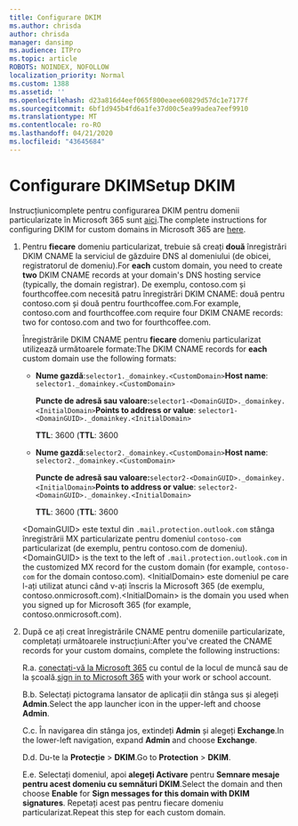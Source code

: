 ```yaml
---
title: Configurare DKIM
ms.author: chrisda
author: chrisda
manager: dansimp
ms.audience: ITPro
ms.topic: article
ROBOTS: NOINDEX, NOFOLLOW
localization_priority: Normal
ms.custom: 1388
ms.assetid: ''
ms.openlocfilehash: d23a816d4eef065f800eaee60829d57dc1e7177f
ms.sourcegitcommit: 6bf1d945b4fd6a1fe37d00c5ea99adea7eef9910
ms.translationtype: MT
ms.contentlocale: ro-RO
ms.lasthandoff: 04/21/2020
ms.locfileid: "43645684"
---
```

# <a name="setup-dkim"></a><span data-ttu-id="466be-102">Configurare DKIM</span><span class="sxs-lookup"><span data-stu-id="466be-102">Setup DKIM</span></span>

<span data-ttu-id="466be-103">Instrucțiunicomplete pentru configurarea DKIM pentru domenii particularizate în Microsoft 365 sunt [aici](https://docs.microsoft.com/office365/SecurityCompliance/use-dkim-to-validate-outbound-email#what-you-need-to-do-to-manually-set-up-dkim-in-office-365).</span><span class="sxs-lookup"><span data-stu-id="466be-103">The complete instructions for configuring DKIM for custom domains in Microsoft 365 are [here](https://docs.microsoft.com/office365/SecurityCompliance/use-dkim-to-validate-outbound-email#what-you-need-to-do-to-manually-set-up-dkim-in-office-365).</span></span>

1. <span data-ttu-id="466be-104">Pentru **fiecare** domeniu particularizat, trebuie să creați **două** înregistrări DKIM CNAME la serviciul de găzduire DNS al domeniului (de obicei, registratorul de domeniu).</span><span class="sxs-lookup"><span data-stu-id="466be-104">For **each** custom domain, you need to create **two** DKIM CNAME records at your domain's DNS hosting service (typically, the domain registrar).</span></span> <span data-ttu-id="466be-105">De exemplu, contoso.com și fourthcoffee.com necesită patru înregistrări DKIM CNAME: două pentru contoso.com și două pentru fourthcoffee.com.</span><span class="sxs-lookup"><span data-stu-id="466be-105">For example, contoso.com and fourthcoffee.com require four DKIM CNAME records: two for contoso.com and two for fourthcoffee.com.</span></span>

   <span data-ttu-id="466be-106">Înregistrările DKIM CNAME pentru **fiecare** domeniu particularizat utilizează următoarele formate:</span><span class="sxs-lookup"><span data-stu-id="466be-106">The DKIM CNAME records for **each** custom domain use the following formats:</span></span>

   - <span data-ttu-id="466be-107">**Nume gazdă**:`selector1._domainkey.<CustomDomain>`</span><span class="sxs-lookup"><span data-stu-id="466be-107">**Host name**: `selector1._domainkey.<CustomDomain>`</span></span>

     <span data-ttu-id="466be-108">**Puncte de adresă sau valoare:**`selector1-<DomainGUID>._domainkey.<InitialDomain>`</span><span class="sxs-lookup"><span data-stu-id="466be-108">**Points to address or value**: `selector1-<DomainGUID>._domainkey.<InitialDomain>`</span></span>

     <span data-ttu-id="466be-109">**TTL**: 3600 (</span><span class="sxs-lookup"><span data-stu-id="466be-109">**TTL**: 3600</span></span>

   - <span data-ttu-id="466be-110">**Nume gazdă**:`selector2._domainkey.<CustomDomain>`</span><span class="sxs-lookup"><span data-stu-id="466be-110">**Host name**: `selector2._domainkey.<CustomDomain>`</span></span>

     <span data-ttu-id="466be-111">**Puncte de adresă sau valoare:**`selector2-<DomainGUID>._domainkey.<InitialDomain>`</span><span class="sxs-lookup"><span data-stu-id="466be-111">**Points to address or value**: `selector2-<DomainGUID>._domainkey.<InitialDomain>`</span></span>

     <span data-ttu-id="466be-112">**TTL**: 3600 (</span><span class="sxs-lookup"><span data-stu-id="466be-112">**TTL**: 3600</span></span>

   <span data-ttu-id="466be-113">\<DomainGUID\> este textul din `.mail.protection.outlook.com` stânga înregistrării MX particularizate pentru domeniul `contoso-com` particularizat (de exemplu, pentru contoso.com de domeniu).</span><span class="sxs-lookup"><span data-stu-id="466be-113">\<DomainGUID\> is the text to the left of `.mail.protection.outlook.com` in the customized MX record for the custom domain (for example, `contoso-com` for the domain contoso.com).</span></span> <span data-ttu-id="466be-114">\<InitialDomain\> este domeniul pe care l-ați utilizat atunci când v-ați înscris la Microsoft 365 (de exemplu, contoso.onmicrosoft.com).</span><span class="sxs-lookup"><span data-stu-id="466be-114">\<InitialDomain\> is the domain you used when you signed up for Microsoft 365 (for example, contoso.onmicrosoft.com).</span></span>

2. <span data-ttu-id="466be-115">După ce ați creat înregistrările CNAME pentru domeniile particularizate, completați următoarele instrucțiuni:</span><span class="sxs-lookup"><span data-stu-id="466be-115">After you've created the CNAME records for your custom domains, complete the following instructions:</span></span>

   <span data-ttu-id="466be-116">R.</span><span class="sxs-lookup"><span data-stu-id="466be-116">a.</span></span> <span data-ttu-id="466be-117">[conectați-vă la Microsoft 365](https://support.office.microsoft.com/article/e9eb7d51-5430-4929-91ab-6157c5a050b4) cu contul de la locul de muncă sau de la școală.</span><span class="sxs-lookup"><span data-stu-id="466be-117">[sign in to Microsoft 365](https://support.office.microsoft.com/article/e9eb7d51-5430-4929-91ab-6157c5a050b4) with your work or school account.</span></span>

   <span data-ttu-id="466be-118">B.</span><span class="sxs-lookup"><span data-stu-id="466be-118">b.</span></span> <span data-ttu-id="466be-119">Selectați pictograma lansator de aplicații din stânga sus și alegeți **Admin**.</span><span class="sxs-lookup"><span data-stu-id="466be-119">Select the app launcher icon in the upper-left and choose **Admin**.</span></span>

   <span data-ttu-id="466be-120">C.</span><span class="sxs-lookup"><span data-stu-id="466be-120">c.</span></span> <span data-ttu-id="466be-121">În navigarea din stânga jos, extindeți **Admin** și alegeți **Exchange**.</span><span class="sxs-lookup"><span data-stu-id="466be-121">In the lower-left navigation, expand **Admin** and choose **Exchange**.</span></span>

   <span data-ttu-id="466be-122">D.</span><span class="sxs-lookup"><span data-stu-id="466be-122">d.</span></span> <span data-ttu-id="466be-123">Du-te la **Protecție** > **DKIM**.</span><span class="sxs-lookup"><span data-stu-id="466be-123">Go to **Protection** > **DKIM**.</span></span>

   <span data-ttu-id="466be-124">E.</span><span class="sxs-lookup"><span data-stu-id="466be-124">e.</span></span> <span data-ttu-id="466be-125">Selectați domeniul, apoi **alegeți Activare** pentru **Semnare mesaje pentru acest domeniu cu semnături DKIM**.</span><span class="sxs-lookup"><span data-stu-id="466be-125">Select the domain and then choose **Enable** for **Sign messages for this domain with DKIM signatures**.</span></span> <span data-ttu-id="466be-126">Repetați acest pas pentru fiecare domeniu particularizat.</span><span class="sxs-lookup"><span data-stu-id="466be-126">Repeat this step for each custom domain.</span></span>
